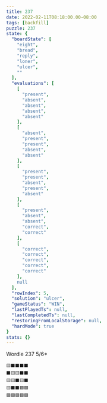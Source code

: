 ```yaml
---
title: 237
date: 2022-02-11T08:18:00.00-08:00
tags: [backfill]
puzzle: 237
state: {
  "boardState": [
    "eight",
    "bread",
    "reply",
    "loner",
    "ulcer",
    ""
  ],
  "evaluations": [
    [
      "present",
      "absent",
      "absent",
      "absent",
      "absent"
    ],
    [
      "absent",
      "present",
      "present",
      "absent",
      "absent"
    ],
    [
      "present",
      "present",
      "absent",
      "present",
      "absent"
    ],
    [
      "present",
      "absent",
      "absent",
      "correct",
      "correct"
    ],
    [
      "correct",
      "correct",
      "correct",
      "correct",
      "correct"
    ],
    null
  ],
  "rowIndex": 5,
  "solution": "ulcer",
  "gameStatus": "WIN",
  "lastPlayedTs": null,
  "lastCompletedTs": null,
  "restoringFromLocalStorage": null,
  "hardMode": true
}
stats: {}
---
```


Wordle 237 5/6*

<!-- more -->

```
🟨⬛⬛⬛⬛
⬛🟨🟨⬛⬛
🟨🟨⬛🟨⬛
🟨⬛⬛🟩🟩
🟩🟩🟩🟩🟩
```

